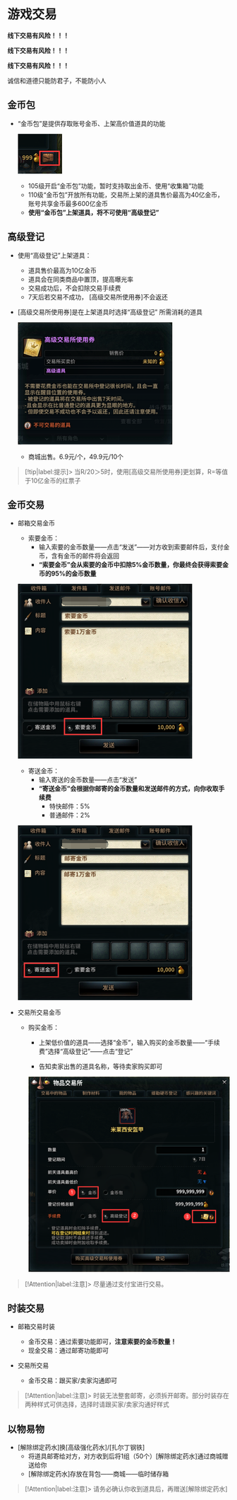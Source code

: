 #   游戏交易
**线下交易有风险！！！**

**线下交易有风险！！！**

**线下交易有风险！！！**

<span title="骗子没🐎" class="heimu">诚信和道德只能防君子，不能防小人</span>

## 金币包
-   “金币包”是提供存取账号金币、上架高价值道具的功能

    ![Alt text](image-3.png)

    -   105级开启“金币包”功能，暂时支持取出金币、使用“收集箱”功能
    -   110级“金币包”开放所有功能，交易所上架的道具售价最高为40亿金币，账号共享金币最多600亿金币
    -   **使用“金币包”上架道具，将不可使用“高级登记”**

##  高级登记
-   使用“高级登记”上架道具：
    -   道具售价最高为10亿金币
    -   道具会在同类商品中置顶，提高曝光率
    -   交易成功后，不会扣除交易手续费
    -   7天后若交易不成功， [高级交易所使用券]不会返还

-   [高级交易所使用券]是在上架道具时选择“高级登记” 所需消耗的道具

    ![Alt text](image-4.png)

    -   商城出售。6.9元/个，49.9元/10个

> [!tip|label:提示]>  当R/20＞5时，使用[高级交易所使用券]更划算，R=等值于10亿金币的红票子
        


##  金币交易
-   邮箱交易金币
    -   索要金币：
        -   输入索要的金币数量——点击“发送”——对方收到索要邮件后，支付金币，含有金币的邮件将会返回
        -   **“索要金币”会从索要的金币中扣除5%金币数量，你最终会获得索要金币的95%的金币数量**

    ![Alt text](image.png ':size=25%')
    -   寄送金币：
        -   输入寄送的金币数量——点击“发送”
        -   **“寄送金币”会根据你邮寄的金币数量和发送邮件的方式，向你收取手续费**
            -   特快邮件：5%
            -   普通邮件：2%

    ![Alt text](image-1.png ':size=25%')

-   交易所交易金币
    -   购买金币：
        -   上架低价值的道具——选择“金币”，输入购买的金币数量——“手续费”选择“高级登记”——点击“登记”

        -   告知卖家出售的道具名称，等待卖家购买即可

        ![Alt text](image-2.png ':size=40%')


> [!Attention|label:注意]>  尽量通过支付宝进行交易。

##  时装交易
-   邮箱交易时装
    -   金币交易：通过索要功能即可，**注意索要的金币数量！**
    -   现金交易：通过邮寄功能即可

-   交易所交易
    -   金币交易：跟买家/卖家沟通即可

> [!Attention|label:注意]> 时装无法整套邮寄，必须拆开邮寄。部分时装存在两种样式可供选择，选择时请跟买家/卖家沟通好样式

##  以物易物
-   [解除绑定药水]换[高级强化药水]/[扎尔丁钢铁]
    -   将道具邮寄给对方，对方收到后将1组（50个）[解除绑定药水]通过商城赠送给你
    -   [解除绑定药水]存放在背包——商城——临时储存箱

> [!Attention|label:注意]>  请务必确认你收到道具后，再赠送[解除绑定药水]




